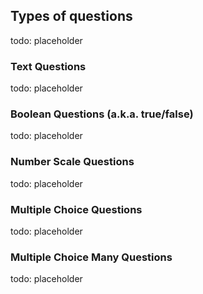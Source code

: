 ## Types of questions

todo: placeholder

### Text Questions

todo: placeholder

### Boolean Questions (a.k.a. true/false)

todo: placeholder

### Number Scale Questions

todo: placeholder

### Multiple Choice Questions

todo: placeholder

### Multiple Choice Many Questions

todo: placeholder
